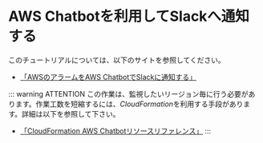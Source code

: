# AWS Chatbotを利用してSlackへ通知する

このチュートリアルについては、以下のサイトを参照してください。
- [「AWSのアラームをAWS ChatbotでSlackに通知する」](https://www.simpline.co.jp/tech/aws%E3%81%AE%E3%82%A2%E3%83%A9%E3%83%BC%E3%83%A0%E3%82%92aws-chatbot%E3%81%A7slack%E3%81%AB%E9%80%9A%E7%9F%A5%E3%81%99%E3%82%8B/)

::: warning ATTENTION
この作業は、監視したいリージョン毎に行う必要があります。作業工数を短縮するには、*CloudFormation*を利用する手段があります。詳細は以下を参照して下さい。
- [「CloudFormation AWS Chatbotリソースリファレンス」](https://docs.aws.amazon.com/ja_jp/AWSCloudFormation/latest/UserGuide/aws-resource-chatbot-slackchannelconfiguration.html)
:::